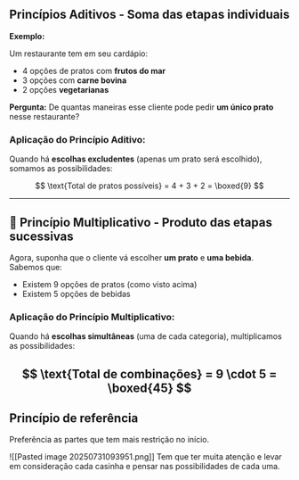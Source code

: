 ##  Princípios Aditivos - Soma das etapas individuais

**Exemplo:**

Um restaurante tem em seu cardápio:
- 4 opções de pratos com **frutos do mar**  
- 3 opções com **carne bovina**  
- 2 opções **vegetarianas**

**Pergunta:** De quantas maneiras esse cliente pode pedir **um único prato** nesse restaurante?

### Aplicação do Princípio Aditivo:

Quando há **escolhas excludentes** (apenas um prato será escolhido), somamos as possibilidades:

$$
\text{Total de pratos possíveis} = 4 + 3 + 2 = \boxed{9}
$$

---

## 🔗 Princípio Multiplicativo - Produto das etapas sucessivas

Agora, suponha que o cliente vá escolher **um prato** e **uma bebida**.  
Sabemos que:
- Existem 9 opções de pratos (como visto acima)  
- Existem 5 opções de bebidas

### Aplicação do Princípio Multiplicativo:

Quando há **escolhas simultâneas** (uma de cada categoria), multiplicamos as possibilidades:

$$
\text{Total de combinações} = 9 \cdot 5 = \boxed{45}
$$
---
## Princípio de referência

Preferência as partes que tem mais restrição no início.

![[Pasted image 20250731093951.png]]
Tem que ter muita atenção e levar em consideração cada casinha e pensar nas possibilidades de cada uma.



